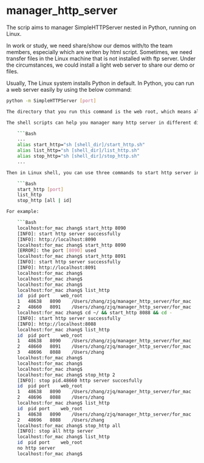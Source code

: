 # manager_http_server
The scrip aims to manager SimpleHTTPServer nested in Python, running on Linux.

In work or study, we need share/show our demos with/to the team members, especially which are writen by html script. Sometimes, we need transfer files in the Linux machine that is not installed with ftp server. Under the circumstances, we could install a light web server to share our demo or files. 

Usually, The Linux system installs Python in default. In Python, you can run a web server easily by using the below command:

```Bash
python -m SimpleHTTPServer [port]

The directory that you run this command is the web root, which means all files and sub-directories in this directory are accessed via http.

The shell scripts can help you manager many http server in different directories. In Linux, using `alias` in **~/.bashrc_profile** can improve availability.

	```Bash
	...
	alias start_http="sh [shell_dir]/start_http.sh"
	alias list_http="sh [shell_dir]/list_http.sh"
	alias stop_http="sh [shell_dir]/stop_http.sh"
	...

Then in Linux shell, you can use three commands to start http server in any directory, to list all http servers running on the machine, and to stop all or specified http server(s):

	```Bash
	start_http [port]
	list_http
	stop_http [all | id]

For example:

	```Bash
	localhost:for_mac zhang$ start_http 8090
	[INFO]: start http server successfully
	[INFO]: http://localhost:8090
	localhost:for_mac zhang$ start_http 8090
	[ERROR]: the port [8090] used
	localhost:for_mac zhang$ start_http 8091
	[INFO]: start http server successfully
	[INFO]: http://localhost:8091
	localhost:for_mac zhang$ 
	localhost:for_mac zhang$ 
	localhost:for_mac zhang$ 
	localhost:for_mac zhang$ list_http 
	id	pid	port	web_root
	1	48638	8090	/Users/zhang/zjq/manager_http_server/for_mac
	2	48660	8091	/Users/zhang/zjq/manager_http_server/for_mac
	localhost:for_mac zhang$ cd ~/ && start_http 8088 && cd -
	[INFO]: start http server successfully
	[INFO]: http://localhost:8088
	localhost:for_mac zhang$ list_http 
	id	pid	port	web_root
	1	48638	8090	/Users/zhang/zjq/manager_http_server/for_mac
	2	48660	8091	/Users/zhang/zjq/manager_http_server/for_mac
	3	48696	8088	/Users/zhang
	localhost:for_mac zhang$ 
	localhost:for_mac zhang$ 
	localhost:for_mac zhang$ 
	localhost:for_mac zhang$ stop_http 2
	[INFO]: stop pid.48660 http server succesfully
	id	pid	port	web_root
	1	48638	8090	/Users/zhang/zjq/manager_http_server/for_mac
	2	48696	8088	/Users/zhang
	localhost:for_mac zhang$ list_http 
	id	pid	port	web_root
	1	48638	8090	/Users/zhang/zjq/manager_http_server/for_mac
	2	48696	8088	/Users/zhang
	localhost:for_mac zhang$ stop_http all
	[INFO]: stop all http server
	localhost:for_mac zhang$ list_http 
	id	pid	port	web_root
	no http server
	localhost:for_mac zhang$

